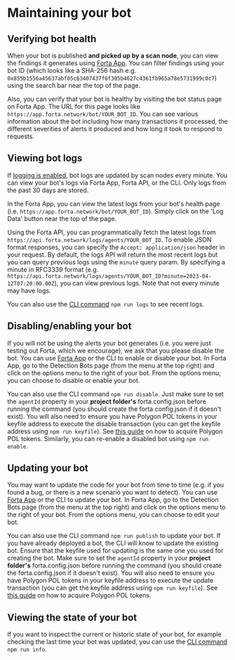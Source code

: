 # Maintaining your bot

## Verifying bot health

When your bot is published **and picked up by a scan node**, you can view the findings it generates using [Forta App](https://app.forta.network/alerts). You can filter findings using your bot ID (which looks like a SHA-256 hash e.g. `0x855b1556a45637abf05c63407437f6f305b4627c4361fb965a78e5731999c0c7`) using the search bar near the top of the page.

Also, you can verify that your bot is healthy by visiting the bot status page on Forta App. The URL for this page looks like `https://app.forta.network/bot/YOUR_BOT_ID`. You can see various information about the bot including how many transactions it processed, the different severities of alerts it produced and how long it took to respond to requests.

## Viewing bot logs

If [logging is enabled](deploying.md#enable-logging-optional), bot logs are updated by scan nodes every minute. You can view your bot's logs via Forta App, Forta API, or the CLI. Only logs from the past 30 days are stored.

In the Forta App, you can view the latest logs from your bot's health page (i.e. `https://app.forta.network/bot/YOUR_BOT_ID`). Simply click on the 'Log Data' button near the top of the page.

Using the Forta API, you can programmatically fetch the latest logs from `https://api.forta.network/logs/agents/YOUR_BOT_ID`. To enable JSON format responses, you can specify the `Accept: application/json` header in your request. By default, the logs API will return the most recent logs but you can query previous logs using the `minute` query param. By specifying a minute in RFC3339 format (e.g. `https://api.forta.network/logs/agents/YOUR_BOT_ID?minute=2023-04-12T07:20:00.00Z`), you can view previous logs. Note that not every minute may have logs.

You can also use the [CLI command](cli.md#logs) `npm run logs` to see recent logs.

## Disabling/enabling your bot

If you will not be using the alerts your bot generates (i.e. you were just testing out Forta, which we encourage), we ask that you please disable the bot. You can use [Forta App](https://app.forta.network/) or the CLI to enable or disable your bot. In Forta App, go to the Detection Bots page (from the menu at the top right) and click on the options menu to the right of your bot. From the options menu, you can choose to disable or enable your bot.

You can also use the CLI command `npm run disable`. Just make sure to set the `agentId` property in your **project folder's** forta.config.json before running the command (you should create the forta.config.json if it doesn't exist). You will also need to ensure you have Polygon POL tokens in your keyfile address to execute the disable transaction (you can get the keyfile address using `npm run keyfile`). See [this guide](matic.md) on how to acquire Polygon POL tokens. Similarly, you can re-enable a disabled bot using `npm run enable`.


## Updating your bot

You may want to update the code for your bot from time to time (e.g. if you found a bug, or there is a new scenario you want to detect). You can use [Forta App](https://app.forta.network/) or the CLI to update your bot. In Forta App, go to the Detection Bots page (from the menu at the top right) and click on the options menu to the right of your bot. From the options menu, you can choose to edit your bot.

You can also use the CLI command `npm run publish` to update your bot. If you have already deployed a bot, the CLI will know to update the existing bot. Ensure that the keyfile used for updating is the same one you used for creating the bot. Make sure to set the `agentId` property in your **project folder's** forta.config.json before running the command (you should create the forta.config.json if it doesn't exist). You will also need to ensure you have Polygon POL tokens in your keyfile address to execute the update transaction (you can get the keyfile address using `npm run keyfile`). See [this guide](matic.md) on how to acquire Polygon POL tokens.

## Viewing the state of your bot

If you want to inspect the current or historic state of your bot, for example checking the last time your bot was updated, you can use the [CLI command](cli.md#info) `npm run info`.
